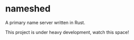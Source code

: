 # nameshed

A primary name server written in Rust.

This project is under heavy development, watch this space!
